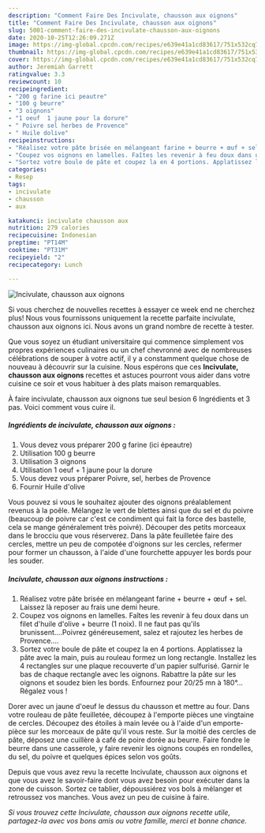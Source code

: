 ```yaml
---
description: "Comment Faire Des Incivulate, chausson aux oignons"
title: "Comment Faire Des Incivulate, chausson aux oignons"
slug: 5001-comment-faire-des-incivulate-chausson-aux-oignons
date: 2020-10-25T12:26:09.271Z
image: https://img-global.cpcdn.com/recipes/e639e41a1cd83617/751x532cq70/incivulate-chausson-aux-oignons-photo-principale-de-la-recette.jpg
thumbnail: https://img-global.cpcdn.com/recipes/e639e41a1cd83617/751x532cq70/incivulate-chausson-aux-oignons-photo-principale-de-la-recette.jpg
cover: https://img-global.cpcdn.com/recipes/e639e41a1cd83617/751x532cq70/incivulate-chausson-aux-oignons-photo-principale-de-la-recette.jpg
author: Jeremiah Garrett
ratingvalue: 3.3
reviewcount: 10
recipeingredient:
- "200 g farine ici peautre"
- "100 g beurre"
- "3 oignons"
- "1 oeuf  1 jaune pour la dorure"
- " Poivre sel herbes de Provence"
- " Huile dolive"
recipeinstructions:
- "Réalisez votre pâte brisée en mélangeant farine + beurre + œuf + sel. Laissez là reposer au frais une demi heure."
- "Coupez vos oignons en lamelles. Faîtes les revenir à feu doux dans un filet d&#39;huile d&#39;olive + beurre (1 noix). Il ne faut pas qu&#39;ils brunissent....Poivrez généreusement, salez et rajoutez les herbes de Provence...."
- "Sortez votre boule de pâte et coupez la en 4 portions. Applatissez la pâte avec la main, puis au rouleau formez un long rectangle. Installez les 4 rectangles sur une plaque recouverte d&#39;un papier sulfurisé. Garnir le bas de chaque rectangle avec les oignons. Rabattre la pâte sur les oignons et soudez bien les bords. Enfournez pour 20/25 mn à 180°... Régalez vous !"
categories:
- Resep
tags:
- incivulate
- chausson
- aux

katakunci: incivulate chausson aux 
nutrition: 279 calories
recipecuisine: Indonesian
preptime: "PT14M"
cooktime: "PT31M"
recipeyield: "2"
recipecategory: Lunch

---
```



![Incivulate, chausson aux oignons](https://img-global.cpcdn.com/recipes/e639e41a1cd83617/751x532cq70/incivulate-chausson-aux-oignons-photo-principale-de-la-recette.jpg)

Si vous cherchez de nouvelles recettes à essayer ce week end ne cherchez plus! Nous vous fournissons uniquement la recette parfaite incivulate, chausson aux oignons ici. Nous avons un grand nombre de recette à tester.

Que vous soyez un étudiant universitaire qui commence simplement vos propres expériences culinaires ou un chef chevronné avec de nombreuses célébrations de souper à votre actif, il y a constamment quelque chose de nouveau à découvrir sur la cuisine. Nous espérons que ces <strong> Incivulate, chausson aux oignons </strong> recettes et astuces pourront vous aider dans votre cuisine ce soir et vous habituer à des plats maison remarquables.

<!--inarticleads1-->

À faire incivulate, chausson aux oignons tue seul besion 6 Ingrédients et 3 pas. Voici comment vous cuire il.

##### Ingrédients de incivulate, chausson aux oignons :

1. Vous devez vous préparer 200 g farine (ici épeautre)
1. Utilisation 100 g beurre
1. Utilisation 3 oignons
1. Utilisation 1 oeuf + 1 jaune pour la dorure
1. Vous devez vous préparer  Poivre, sel, herbes de Provence
1. Fournir  Huile d&#39;olive


Vous pouvez si vous le souhaitez ajouter des oignons préalablement revenus à la poêle. Mélangez le vert de blettes ainsi que du sel et du poivre (beaucoup de poivre car c&#39;est ce condiment qui fait la force des bastelle, cela se mange généralement très poivré). Découper des petits morceaux dans le brocciu que vous réserverez. Dans la pâte feuilletée faire des cercles, mettre un peu de compotée d&#39;oignons sur les cercles, refermer pour former un chausson, à l&#39;aide d&#39;une fourchette appuyer les bords pour les souder. 

<!--inarticleads2-->

##### Incivulate, chausson aux oignons instructions :

1. Réalisez votre pâte brisée en mélangeant farine + beurre + œuf + sel. Laissez là reposer au frais une demi heure.
1. Coupez vos oignons en lamelles. Faîtes les revenir à feu doux dans un filet d&#39;huile d&#39;olive + beurre (1 noix). Il ne faut pas qu&#39;ils brunissent....Poivrez généreusement, salez et rajoutez les herbes de Provence....
1. Sortez votre boule de pâte et coupez la en 4 portions. Applatissez la pâte avec la main, puis au rouleau formez un long rectangle. Installez les 4 rectangles sur une plaque recouverte d&#39;un papier sulfurisé. Garnir le bas de chaque rectangle avec les oignons. Rabattre la pâte sur les oignons et soudez bien les bords. Enfournez pour 20/25 mn à 180°... Régalez vous !


Dorer avec un jaune d&#39;oeuf le dessus du chausson et mettre au four. Dans votre rouleau de pâte feuilletée, découpez à l&#39;emporte pièces une vingtaine de cercles. Découpez des étoiles à main levée ou à l&#39;aide d&#39;un emporte-pièce sur les morceaux de pâte qu&#39;il vous reste. Sur la moitié des cercles de pâte, déposez une cuillère à café de poire dorée au beurre. Faire fondre le beurre dans une casserole, y faire revenir les oignons coupés en rondelles, du sel, du poivre et quelques épices selon vos goûts. 

<!--inarticleads1-->

<p>
Depuis que vous avez revu la recette Incivulate, chausson aux oignons et que vous avez le savoir-faire dont vous avez besoin pour exécuter dans la zone de cuisson. Sortez ce tablier, dépoussiérez vos bols à mélanger et retroussez vos manches. Vous avez un peu de cuisine à faire.
</p>

<p>
<i>Si vous trouvez cette Incivulate, chausson aux oignons recette utile, partagez-la avec vos bons amis ou votre famille, merci et bonne chance.</i>
</p>
